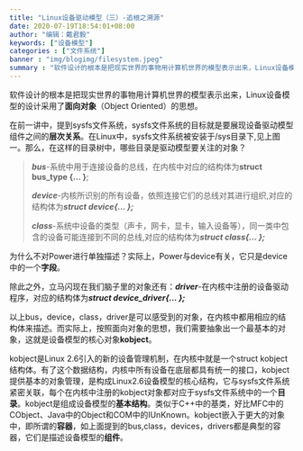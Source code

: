 ```yaml
---
title: "Linux设备驱动模型（三）-追根之溯源"
date: 2020-07-19T18:54:01+08:00
author: "编辑：戴君毅"
keywords: ["设备模型"]
categories : ["文件系统"]
banner : "img/blogimg/filesystem.jpeg"
summary : "软件设计的根本是把现实世界的事物用计算机世界的模型表示出来，Linux设备模型的设计采用了面向对象（Object Oriented）的思想。"
---
```


软件设计的根本是把现实世界的事物用计算机世界的模型表示出来，Linux设备模型的设计采用了**面向对象**（Object Oriented）的思想。

在前一讲中，提到sysfs文件系统，sysfs文件系统的目标就是要展现设备驱动模型组件之间的**层次关系**。在Linux中，sysfs文件系统被安装于/sys目录下,见上图一。那么，在这样的目录树中，哪些目录是驱动模型要关注的对象？

> ***bus***-系统中用于连接设备的总线，在内核中对应的结构体为**struct bus_type {… }**;
>
> ***device***-内核所识别的所有设备，依照连接它们的总线对其进行组织,对应的结构体为***struct device{… };***
>
> ***class***-系统中设备的类型（声卡，网卡，显卡，输入设备等），同一类中包含的设备可能连接到不同的总线,对应的结构体为***struct class{… };***

为什么不对Power进行单独描述？实际上，Power与device有关，它只是device中的一个**字段**。

除此之外，立马闪现在我们脑子里的对象还有：***driver***-在内核中注册的设备驱动程序，对应的结构体为***struct device_driver\{… };***

以上bus，device，class，driver是可以感受到的对象，在内核中都用相应的结构体来描述。而实际上，按照面向对象的思想，我们需要抽象出一个最基本的对象，这就是设备模型的核心对象**kobject**。

kobject是Linux 2.6引入的新的设备管理机制，在内核中就是一个struct kobject结构体。有了这个数据结构，内核中所有设备在底层都具有统一的接口，kobject提供基本的对象管理，是构成Linux2.6设备模型的核心结构，它与sysfs文件系统紧密关联，每个在内核中注册的kobject对象都对应于sysfs文件系统中的一个**目录**。kobject是组成设备模型的**基本结构**。类似于C++中的基类，好比MFC中的CObject、Java中的Object和COM中的IUnKnown。kobject嵌入于更大的对象中，即所谓的**容器**，如上面提到的bus,class，devices，drivers都是典型的容器，它们是描述设备模型的**组件**。